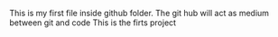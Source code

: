 This is my first file inside github folder.
The git hub will act as medium between git and code
This is the firts project
